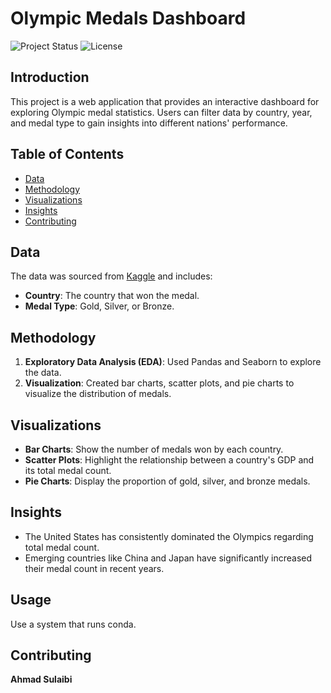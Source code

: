 
# Olympic Medals Dashboard

![Project Status](https://img.shields.io/badge/status-active-brightgreen)
![License](https://img.shields.io/badge/license-GPLv3-blue)

## Introduction
This project is a web application that provides an interactive dashboard for exploring Olympic medal statistics. Users can filter data by country, year, and medal type to gain insights into different nations' performance.

## Table of Contents
- [Data](#Data)
- [Methodology](#Methodology)
- [Visualizations](#Visualizations)
- [Insights](#Insights)
- [Contributing](#contributing)

## Data
The data was sourced from [Kaggle](https://www.kaggle.com/code/ahmadsulaibi/paris-olympics-visualization) and includes:
- **Country**: The country that won the medal.
- **Medal Type**: Gold, Silver, or Bronze.

## Methodology
1. **Exploratory Data Analysis (EDA)**: Used Pandas and Seaborn to explore the data.
2. **Visualization**: Created bar charts, scatter plots, and pie charts to visualize the distribution of medals.

## Visualizations
- **Bar Charts**: Show the number of medals won by each country.
- **Scatter Plots**: Highlight the relationship between a country's GDP and its total medal count.
- **Pie Charts**: Display the proportion of gold, silver, and bronze medals.

## Insights
- The United States has consistently dominated the Olympics regarding total medal count.
- Emerging countries like China and Japan have significantly increased their medal count in recent years.

## Usage
Use a system that runs conda.

## Contributing
**Ahmad Sulaibi**
